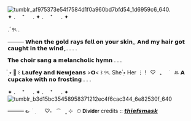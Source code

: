 ![tumblr_af975373e54f7584d1f0a960bd7bfd54_1d6959c6_640](https://github.com/user-attachments/assets/2ef1bc66-9e8b-463f-b1fe-816f36b74965).   
✦ . 　⁺ 　 . ✦ . 　⁺ 　 . ✦

. ۫ ꣑ৎ   . 

  ——— 𝗪𝗵𝗲𝗻 𝘁𝗵𝗲 𝗴𝗼𝗹𝗱 𝗿𝗮𝘆𝘀 𝗳𝗲𝗹𝗹 𝗼𝗻 𝘆𝗼𝘂𝗿 𝘀𝗸𝗶𝗻,,
𝗔𝗻𝗱 𝗺𝘆 𝗵𝗮𝗶𝗿 𝗴𝗼𝘁 𝗰𝗮𝘂𝗴𝗵𝘁 𝗶𝗻 𝘁𝗵𝗲 𝘄𝗶𝗻𝗱 ּ ֶָ֢. . . .

𝗧𝗵𝗲 𝗰𝗵𝗼𝗶𝗿 𝘀𝗮𝗻𝗴 𝗮 𝗺𝗲𝗹𝗮𝗻𝗰𝗵𝗼𝗹𝗶𝗰 𝗵𝘆𝗺𝗻 . . .

๋࣭ ⭑ 📜 ꒰ 𝗟𝗮𝘂𝗳𝗲𝘆 𝗮𝗻𝗱 𝗡𝗲𝘄𝗝𝗲𝗮𝗻𝘀 >𝗢< ⁠꒱ ୨ৎ. She ๋࣭⭑ Her ⋮  !⠀♡⠀₊⠀⠀ׁ⠀ꔛ  𝗔 𝗰𝘂𝗽𝗰𝗮𝗸𝗲 𝘄𝗶𝘁𝗵 𝗻𝗼 𝗳𝗿𝗼𝘀𝘁𝗶𝗻𝗴 . . . 
 
✦ . 　⁺ 　 . ✦ . 　⁺ 　 . ✦
![tumblr_b3d15bc35458958371212ec4f6cac344_6e82530f_640](https://github.com/user-attachments/assets/a682aff8-b051-4e1a-aa2c-80c58445386d)

——— ౿  ׂ   ִ     ♡⁠˖   ⁀   ˳ ⊹⠀⏱ 𝗗𝗶𝘃𝗶𝗱𝗲𝗿
credits :: [𝙩𝙝𝙞𝙚𝙛𝙨𝙢𝙖𝙨𝙠](https://www.tumblr.com/thiefsmask?source=share)
